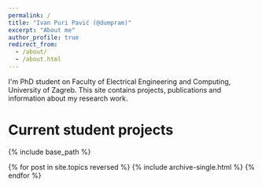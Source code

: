 ```yaml
---
permalink: /
title: "Ivan Puri Pavić (@dumpram)"
excerpt: "About me"
author_profile: true
redirect_from: 
  - /about/
  - /about.html
---
```


I'm PhD student on Faculty of Electrical Engineering and Computing, University of Zagreb. 
This site contains projects, publications and information about my research work.

# Current student projects

{% include base_path %}

{% for post in site.topics reversed %}
  {% include archive-single.html %}
{% endfor %}
